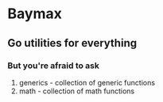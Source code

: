 # Baymax
## Go utilities for everything
### But you're afraid to ask

1. generics - collection of generic functions
2. math - collection of math functions

